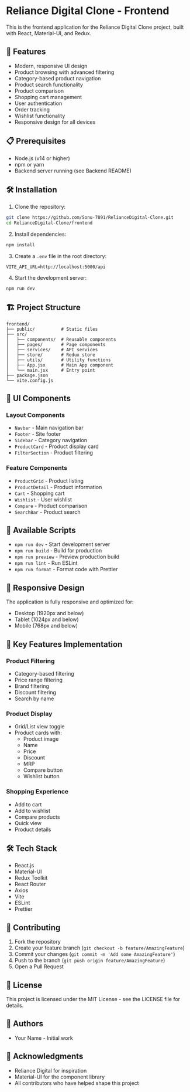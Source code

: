 # Reliance Digital Clone - Frontend

This is the frontend application for the Reliance Digital Clone project, built with React, Material-UI, and Redux.

## 🚀 Features

- Modern, responsive UI design
- Product browsing with advanced filtering
- Category-based product navigation
- Product search functionality
- Product comparison
- Shopping cart management
- User authentication
- Order tracking
- Wishlist functionality
- Responsive design for all devices

## 📋 Prerequisites

- Node.js (v14 or higher)
- npm or yarn
- Backend server running (see Backend README)

## 🛠️ Installation

1. Clone the repository:

```bash
git clone https://github.com/Sonu-7891/RelianceDigital-Clone.git
cd RelianceDigital-Clone/frontend
```

2. Install dependencies:

```bash
npm install
```

3. Create a `.env` file in the root directory:

```env
VITE_API_URL=http://localhost:5000/api
```

4. Start the development server:

```bash
npm run dev
```

## 🏗️ Project Structure

```
frontend/
├── public/          # Static files
├── src/
│   ├── components/  # Reusable components
│   ├── pages/       # Page components
│   ├── services/    # API services
│   ├── store/       # Redux store
│   ├── utils/       # Utility functions
│   ├── App.jsx      # Main App component
│   └── main.jsx     # Entry point
├── package.json
└── vite.config.js
```

## 🎨 UI Components

### Layout Components

- `Navbar` - Main navigation bar
- `Footer` - Site footer
- `Sidebar` - Category navigation
- `ProductCard` - Product display card
- `FilterSection` - Product filtering

### Feature Components

- `ProductGrid` - Product listing
- `ProductDetail` - Product information
- `Cart` - Shopping cart
- `Wishlist` - User wishlist
- `Compare` - Product comparison
- `SearchBar` - Product search

## 🔧 Available Scripts

- `npm run dev` - Start development server
- `npm run build` - Build for production
- `npm run preview` - Preview production build
- `npm run lint` - Run ESLint
- `npm run format` - Format code with Prettier

## 📱 Responsive Design

The application is fully responsive and optimized for:

- Desktop (1920px and below)
- Tablet (1024px and below)
- Mobile (768px and below)

## 🎯 Key Features Implementation

### Product Filtering

- Category-based filtering
- Price range filtering
- Brand filtering
- Discount filtering
- Search by name

### Product Display

- Grid/List view toggle
- Product cards with:
  - Product image
  - Name
  - Price
  - Discount
  - MRP
  - Compare button
  - Wishlist button

### Shopping Experience

- Add to cart
- Add to wishlist
- Compare products
- Quick view
- Product details

## 🛠️ Tech Stack

- React.js
- Material-UI
- Redux Toolkit
- React Router
- Axios
- Vite
- ESLint
- Prettier

## 🤝 Contributing

1. Fork the repository
2. Create your feature branch (`git checkout -b feature/AmazingFeature`)
3. Commit your changes (`git commit -m 'Add some AmazingFeature'`)
4. Push to the branch (`git push origin feature/AmazingFeature`)
5. Open a Pull Request

## 📄 License

This project is licensed under the MIT License - see the LICENSE file for details.

## 👥 Authors

- Your Name - Initial work

## 🙏 Acknowledgments

- Reliance Digital for inspiration
- Material-UI for the component library
- All contributors who have helped shape this project
